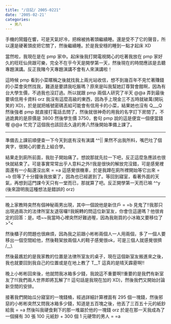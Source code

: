 ```yaml
---
title: "/日記/ 2005-0221"
date: '2005-02-21'
categories:
  - 男八
---
```


手機的鬧鐘在響，可是天氣好冷，把棉被摀著頭繼續睡。還是受不了它的聲音，所以還是硬著頭皮把它關了，然後繼續睡。於是我安穩的睡到一點才起床 XD 

當然啦，我現在是在 pmp 家中。起床後我打開電視開心的吃著我放在 pmp 家好久的旺旺仙貝跟可樂，完全不在乎今天是開學第一天，然後現在的時間應該是去聽專題演講。反正我賭今天專題演講不會有人來演講啦！

這時候 pmp 看到小菜暱稱之後就找我上兩光站收信，想不到幾百年不見忙著賺錢的小菜會突然找我，難道是要請我吃飯嗎？原來是叫我幫她訂尊賢會館啊，因為有台大學生價，不過我也沒訂過。所以就跟 pmp 兩個人研究了半天 @@a 弄到最後要填信用卡資料 orz 我沒有這麼高級的東西，因為手上現金三不五時就破萬(開玩笑的 XD)，於是就把帳號密碼丟給可能會有信用卡的小菜，結果她也沒有 Q___Q 然後強者 pmp 就直接打電話去問了，然後就很神奇的用我的名字訂下房間了。不過詭異的是原價是 3800 然後學生價 3750，套句 pmp 說的這是便宜一個便當錢喔 @@a 忙完了這個我也該回去久違的男八然後開始準備上課了。

----

準備去上課前順便查一下今天到底有沒有演講 ^^|| 果然不出我所料，嘴巴吐了個爽字，很開心的要去上組合學。

結果走到廁所前面，我肚子開始痛了。想說那就先拉一下吧，反正這麼急應該也很快就結束了。可是事實常常出乎人意料之外!!我是很快的解放完沒錯，可是感覺裡面還有一小點還沒出來 = =a 這感覺很機車，於是我蹲在廁所裡開始等它出來 = =b 但等了十分鐘後我放棄了，因為也已經遲到了。等回到寢室，看著外面的天氣，再想到這門課今天只有一堂而已，那就算了吧。反正開學第一天而已嘛 ^^y (後來證明我這種想法是錯誤的 orz)

----

晚上家教時突然有個神秘兩男出現，其中一個說他是新住戶 = =b 見鬼了!!我那只出現過兩次的法律所室友退宿囉!!我婉轉的問這位新室友，你會住這邊嗎？他很肯定的回答：是。唔~~我當時心裡突然好難過喔，因為我剛買的小冰箱又要移位了 >"<  

然後櫃子的問題也很麻煩，因為我之前跟小彬彬兩個人一人用兩個，多了一個人要移出一個空間給他，然後鞋架放兩個人的鞋子感覺很ok，可是三個人就感覺很擠 /__\ 

然後最尷尬的是我家教的位置是法律所室友的桌子，現在這個新室友搬進來之後，我也就要回到我自己的位置或是在地上教了 T__T 這真的是晴天霹靂啊!!

晚上小彬彬回來後，他就問我冰箱多少錢，我說這不重要啊!!重要的是我們有新室友了!!(我們兩人世界即將瓦解了!! 這句話是我現在加的 XD)，然後我們又開始討論新空間的安排。

接著我們開始瓜分寢室的一塊錢桶，經過詳細計算裡面有 295 個一塊錢，然後邪惡的小彬彬突然又問我冰箱多少錢，知道是五百塊之後，他丟了三百五十元的紙鈔給我 = =a 然後叫我硬食剩下的那一堆屬於他的一塊錢 orz 於是在那一天我成為了一個擁有 30 張 100 元紙鈔 + 300 個 1 元硬幣的男人 = =a
